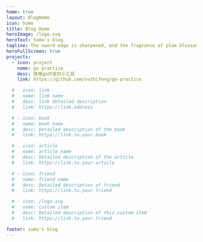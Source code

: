 ```yaml
---
home: true
layout: BlogHome
icon: home
title: Blog Home
heroImage: /logo.svg
heroText: Sumu's blog
tagline: The sword edge is sharpened, and the fragrance of plum blossoms comes from the bitter cold
heroFullScreen: true
projects:
  - icon: project
    name: go practice
    desc: 使用go开发的小工具
    link: https://github.com/xvzhifeng/go-practice

  # - icon: link
  #   name: link name
  #   desc: link detailed description
  #   link: https://link.address

  # - icon: book
  #   name: book name
  #   desc: Detailed description of the book
  #   link: https://link.to.your.book

  # - icon: article
  #   name: article name
  #   desc: Detailed description of the article
  #   link: https://link.to.your.article

  # - icon: friend
  #   name: friend name
  #   desc: Detailed description of friend
  #   link: https://link.to.your.friend

  # - icon: /logo.svg
  #   name: custom item
  #   desc: Detailed description of this custom item
  #   link: https://link.to.your.friend

footer: sumu's blog
---
```


<!-- This is a blog home page demo.

To use this layout, you should set both `layout: BlogHome` and `home: true` in the page front matter.

For related configuration docs, please see [blog homepage](https://theme-hope.vuejs.press/guide/blog/home/). -->
